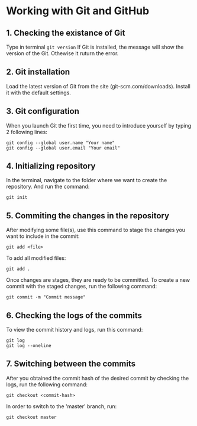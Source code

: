 # Working with Git and GitHub
## 1. Checking the existance of Git
Type in terminal `git version`
If Git is installed, the message will show the version of the Git. 
Othewise it ruturn the error.
## 2. Git installation
Load the latest version of Git from the site (git-scm.com/downloads).
Install it with the default settings.
## 3. Git configuration
When you launch Git the first time, you need to introduce yourself by typing 2 following lines:
```
git config --global user.name "Your name"
git config --global user.email "Your email"
```
## 4. Initializing repository
In the terminal, navigate to the folder where we want to create the repository.
And run the command:
```
git init
```
## 5. Commiting the changes in the repository
After modifying some file(s), use this command to stage the changes you want to include in the commit:
```
git add <file>
```
To add all modified files:
```
git add .
```
Once changes are stages, they are ready to be committed.
To create a new commit with the staged changes, run the following command:
```
git commit -m "Commit message"
```
## 6. Checking the logs of the commits
To view the commit history and logs, run this command:
```
git log
git log --oneline
```
## 7. Switching between the commits
After you obtained the commit hash of the desired commit by checking the logs, run the following command:
```
git checkout <commit-hash>
```
In order to switch to the 'master' branch, run:
```
git checkout master
```